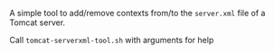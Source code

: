 A simple tool to add/remove contexts from/to the `server.xml` file of a Tomcat server.

Call `tomcat-serverxml-tool.sh` with arguments for help
